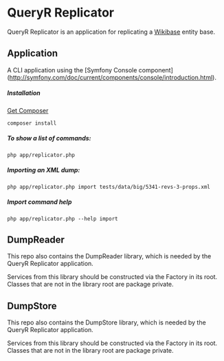 # QueryR Replicator

QueryR Replicator is an application for replicating a [Wikibase](http://wikiba.se/) entity base.

## Application

A CLI application using the [Symfony Console component]
(http://symfony.com/doc/current/components/console/introduction.html).

##### Installation

[Get Composer](https://getcomposer.org/download/)

    composer install

##### To show a list of commands:

    php app/replicator.php

##### Importing an XML dump:

    php app/replicator.php import tests/data/big/5341-revs-3-props.xml

##### Import command help

    php app/replicator.php --help import

## DumpReader

This repo also contains the DumpReader library, which is needed by the
QueryR Replicator application.

Services from this library should be constructed via the Factory in its
root. Classes that are not in the library root are package private.

## DumpStore

This repo also contains the DumpStore library, which is needed by the
QueryR Replicator application.

Services from this library should be constructed via the Factory in its
root. Classes that are not in the library root are package private.